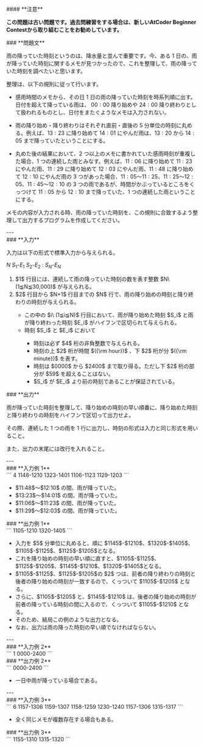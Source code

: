 <div>

<div>
#### **注意**
<p>
<b>
この問題は古い問題です。過去問練習をする場合は、新しいAtCoder Beginner Contestから取り組むことをお勧めしています。</b>
</p>
### **問題文**
<section>

雨の降っていた時刻というのは、降水量と並んで重要です。今、ある $1$ 日の、雨が降っていた時刻に関するメモが見つかったので、これを整理して、雨の降っていた時刻を調べたいと思います。


整理は、以下の規則に従って行います。
<ul>
<li>

感雨時間のメモから、その日 $1$ 日の雨の降っていた時刻を時系列順に出す。日付を超えて降っている雨は、 $00:00$ 降り始めや $24:00$ 降り終わりとして扱われるものとし、日付をまたぐようなメモは入力されない。
</li>
<li>

雨の降り始め・降り終わりはそれぞれ直前・直後の $5$ 分単位の時刻に丸める。例えば、$13:23$ に降り始めて $14:01$ にやんだ雨は、$13:20$ から $14:05$ まで降っていたということにする。
</li>
<li>

丸めた後の結果において、$2$ つ以上のメモに書かれていた感雨時刻が重複した場合、$1$ つの連続した雨とみなす。例えば、$11:06$ に降り始めて $11:23$ にやんだ雨、$11:29$ に降り始めて $12:03$ にやんだ雨、$11:48$ に降り始めて $12:10$ にやんだ雨の $3$ つがあった場合、$11:05$〜$11:25$、$11:25$〜$12:05$、$11:45$〜$12:10$ の $3$ つの雨であるが、時間がかぶっているところをくっつけて $11:05$ から $12:10$ まで降っていた、$1$ つの連続した雨ということにする。
</li>
</ul>


メモの内容が入力される時、雨の降っていた時刻を、この規則に合致するよう整理して出力するプログラムを作成してください。
</section>
</div>
---
<div>
### **入力**
<section>

入力は以下の形式で標準入力から与えられる。


$N$
$S_1$-$E_1$
$S_2$-$E_2$
:
$S_N$-$E_N$


<ol>
<li>
$1$ 行目には、連続して雨の降っていた時刻の数を表す整数 $N\ (1≦N≦30,000)$ が与えられる。</li>
<li>
$2$ 行目から $N+1$ 行目までの $N$ 行で、雨の降り始めの時刻と降り終わりの時刻が与えられる。</li>
<ul>
<li>
この中の $i\ (1≦i≦N)$ 行目において、雨が降り始めた時刻 $S_i$ と雨が降り終わった時刻 $E_i$ がハイフンで区切られて与えられる。</li>
<li>
時刻 $S_i$ と $E_i$ において</li>
<ul>
<li>
時刻は必ず $4$ 桁の非負整数で与えられる。</li>
<li>
時刻の上 $2$ 桁が時間 $({\rm hour})$ 、下 $2$ 桁が分 $({\rm minute})$ を表す。</li>
<li>
時刻は $0000$ から $2400$ まで取り得る。ただし下 $2$ 桁の部分が $59$ を超えることはない。</li>
<li>
$S_i$ が $E_i$ より前の時刻であることが保証されている。</li>
</ul>
</ul>
</ol>
</section>
</div>
<div>
### **出力**
<section>

雨が降っていた時刻を整理して、降り始めの時刻の早い順番に、降り始めた時刻と降り終わりの時刻をハイフンで区切って出力せよ。

その際、連続した $1$ つの雨を $1$ 行に出力し、時刻の形式は入力と同じ形式を用いること。

また、出力の末尾には改行を入れること。
</section>
</div>
---
<div>
### **入力例 1**
<section>
```
4
1148-1210
1323-1401
1106-1123
1129-1203
```
<ul>
<li>
$11:48$〜$12:10$ の間、雨が降っていた。</li>
<li>
$13:23$〜$14:01$ の間、雨が降っていた。</li>
<li>
$11:06$〜$11:23$ の間、雨が降っていた。</li>
<li>
$11:29$〜$12:03$ の間、雨が降っていた。</li>
</ul>
</section>
</div>
<div>
### **出力例 1**
<section>
```
1105-1210
1320-1405
```
<ul>
<li>
入力を $5$ 分単位に丸めると、順に $1145$-$1210$、$1320$-$1405$、$1105$-$1125$、$1125$-$1205$となる。</li>
<li>
これを降り始めの時刻の早い順に直すと、$1105$-$1125$、$1125$-$1205$、$1145$-$1210$、$1320$-$1405$となる。</li>
<li>
$1105$-$1125$、$1125$-$1205$の $2$ つは、前者の降り終わりの時刻と後者の降り始めの時刻が一致するので、くっついて $1105$-$1205$ となる。</li>
<li>
さらに、$1105$-$1205$ と、$1145$-$1210$ は、後者の降り始めの時刻が前者の降っている時刻の間に入るので、くっついて $1105$-$1210$ となる。</li>
<li>
そのため、結局この例のような出力となる。</li>
<li>
なお、出力は雨の降った時刻の早い順でなければならない。</li>
</ul>
</section>
</div>
---
<div>
### **入力例 2**
<section>
```
1
0000-2400
```
</section>
</div>
<div>
### **出力例 2**
<section>
```
0000-2400
```
<ul>
<li>
一日中雨が降っている場合である。</li>
</ul>
</section>
</div>
---
<div>
### **入力例 3**
<section>
```
6
1157-1306
1159-1307
1158-1259
1230-1240
1157-1306
1315-1317
```
<ul>
<li>
全く同じメモが複数存在する場合もある。</li>
</ul>
</section>
</div>
<div>
### **出力例 3**
<section>
```
1155-1310
1315-1320
```
</section>
</div>

</div>

